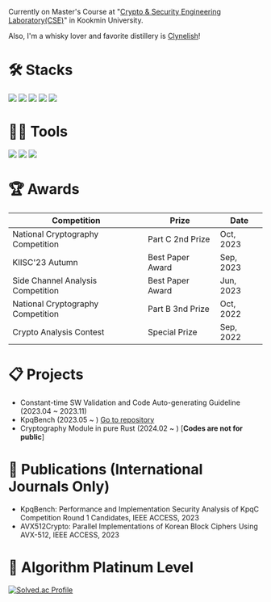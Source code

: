 Currently on Master's Course at "[Crypto & Security Engineering Laboratory(CSE)](https://sites.google.com/kookmin.ac.kr/cselab)" in Kookmin University.

Also, I'm a whisky lover and favorite distillery is [Clynelish](https://maps.app.goo.gl/pB6jKjdwhY3ZMEus7)! 

# 🛠️ __Stacks__

 <img src="https://img.shields.io/badge/C-A8B9CC?style=flat-square&logo=C&logoColor=black"/> <img src="https://img.shields.io/badge/Assembly-007AAC?style=flat-square&logo=Assembly&logoColor=white"/> <img src="https://img.shields.io/badge/RISCV-283272?style=flat-square&logo=RISC-V&logoColor=black"/> <img src="https://img.shields.io/badge/Python-3766AB?style=flat-square&logo=Python&logoColor=white"/> <img src="https://img.shields.io/badge/Rust-000000?style=flat-square&logo=Rust&logoColor=white"/>

# 💪🏼 __Tools__ 

<img src="https://img.shields.io/badge/Visual Studio Code-007ACC?style=flat-square&logo=Visual Studio Code&logoColor=white"/> <img src="https://img.shields.io/badge/Visual Studio-512BD4?style=flat-square&logo=Visual Studio&logoColor=white"/> <img src="https://img.shields.io/badge/GitHub-181717?style=flat-square&logo=GitHub&logoColor=white"/>  

# 🏆 __Awards__
|Competition|Prize|Date|
|------|---|---|
|National Cryptography Competition|Part C 2nd Prize|Oct, 2023|
|KIISC'23 Autumn|Best Paper Award|Sep, 2023|
|Side Channel Analysis Competition|Best Paper Award|Jun, 2023|
|National Cryptography Competition|Part B 3nd Prize|Oct, 2022|
|Crypto Analysis Contest|Special Prize|Sep, 2022|

# 📋 __Projects__
* Constant-time SW Validation and Code Auto-generating Guideline (2023.04 ~ 2023.11)
* KpqBench (2023.05 ~ ) [Go to repository](https://github.com/kpqclib/kpqclib)
* Cryptography Module in pure Rust (2024.02 ~ ) [**Codes are not for public**]

# 📖 __Publications__ (International Journals Only)
* KpqBench: Performance and Implementation Security Analysis of KpqC Competition Round 1 Candidates, IEEE ACCESS, 2023
* AVX512Crypto: Parallel Implementations of Korean Block Ciphers Using AVX-512, IEEE ACCESS, 2023

# 🏅 __Algorithm Platinum Level__
[![Solved.ac Profile](http://mazassumnida.wtf/api/v2/generate_badge?boj=mike0726)](https://solved.ac/mike0726/)  
